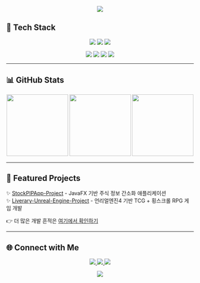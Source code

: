 <p align="center"> 
  <img src="https://capsule-render.vercel.app/api?type=waving&color=auto&height=250&section=header&text=Kim%20HyeonSoo's%20Github%20🧮&fontSize=45&animation=fadeIn&fontAlignY=40" /> 
</p>



## 🚀 Tech Stack
<p align="center"> 
  <img src="https://img.shields.io/badge/Python-3776AB?style=for-the-badge&logo=python&logoColor=white"/>
  <img src="https://img.shields.io/badge/Java-007396?style=for-the-badge&logo=openjdk&logoColor=white"/>
  <img src="https://img.shields.io/badge/C-00599C?style=for-the-badge&logo=c&logoColor=white"/>
</p>
<p align="center"> 
  <img src="https://img.shields.io/badge/Unity-FFFFFF?style=for-the-badge&logo=unity&logoColor=black"/>
  <img src="https://img.shields.io/badge/Unreal-0E1128?style=for-the-badge&logo=unrealengine&logoColor=white"/>
  <img src="https://img.shields.io/badge/MySQL-4479A1?style=for-the-badge&logo=mysql&logoColor=white"/>
  <img src="https://img.shields.io/badge/ISO/IEC 29119-25A162?style=for-the-badge&logo=testinglibrary&logoColor=white"/>
</p>

---

## 📊 GitHub Stats
<p align="center">
  <img src="https://github-readme-stats.vercel.app/api/top-langs/?username=colabdaegu&layout=compact&theme=dark" height="165"/>
  <img src="https://github-readme-stats.vercel.app/api?username=colabdaegu&show_icons=true&theme=dark" height="165"/>
  <img src="https://streak-stats.demolab.com?user=colabdaegu&theme=dark&hide_border=true" height="165"/>
</p>

---

## 📌 Featured Projects
✨ [StockPIPApp-Project](https://github.com/colabdaegu/StockPIPApp-Project) - JavaFX 기반 주식 정보 간소화 애플리케이션  
✨ [Liverary-Unreal-Engine-Project](https://github.com/colabdaegu/Liverary-Unreal-Engine-Project) - 언리얼엔진4 기반 TCG + 횡스크롤 RPG 게임 개발  

👉 더 많은 개발 흔적은 [여기에서 확인하기](https://github.com/colabdaegu?tab=repositories)

---

## 🌐 Connect with Me
<p align="center"> 
  <a href="mailto:colab.daegu@gmail.com">
    <img src="https://img.shields.io/badge/Gmail-D14836?style=for-the-badge&logo=gmail&logoColor=white"/>
  </a> 
  <a href="https://nobeoka.tistory.com/">
    <img src="https://img.shields.io/badge/Tistory-000000?style=for-the-badge&logo=tistory&logoColor=white"/>
  </a> 
  <a href="https://github.com/colabdaegu">
    <img src="https://img.shields.io/badge/GitHub-181717?style=for-the-badge&logo=github&logoColor=white"/>
  </a>
</p>



<p align="center"> 
  <img src="https://capsule-render.vercel.app/api?type=waving&color=auto&height=120&section=footer"/> 
</p>
